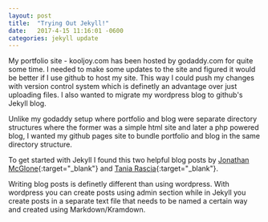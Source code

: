 ```yaml
---
layout: post
title:  "Trying Out Jekyll!"
date:   2017-4-15 11:16:01 -0600
categories: jekyll update
---
```

My portfolio site - kooljoy.com has been hosted by godaddy.com for quite some time. 
I needed to make some updates to the site and figured it would be better if I use github to host my site. 
This way I could push my changes with version control system which is definetly an advantage over just uploading files. 
I also wanted to migrate my wordpress blog to github's Jekyll blog. 

Unlike my godaddy setup where portfolio and blog were separate directory structures where the former was a simple html site and later a php powered blog, I wanted my github pages site to bundle portfolio and blog in the same directory structure. 

To get started with Jekyll I found this two helpful blog posts by 
[Jonathan McGlone](http://jmcglone.com/guides/github-pages/){:target="_blank"} 
and [Tania Rascia](https://www.taniarascia.com/make-a-static-website-with-jekyll){:target="_blank"}.

Writing blog posts is definetly different than using wordpress. 
With wordpress you can create posts using admin section while in Jekyll you create posts 
in a separate text file that needs to  be named a certain way and created using Markdown/Kramdown. 
